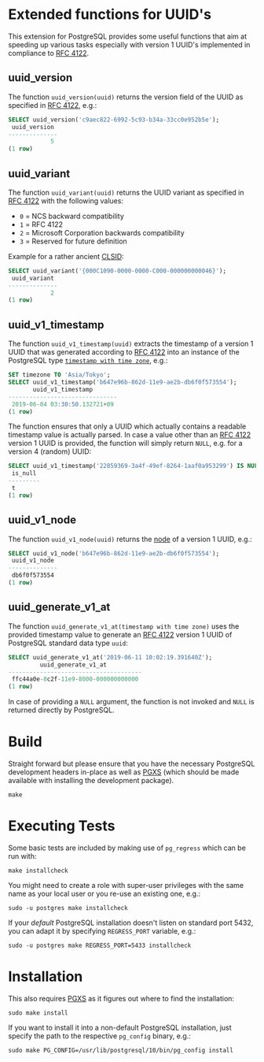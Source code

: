 
# Extended functions for UUID's

This extension for PostgreSQL provides some useful functions that aim at
speeding up various tasks especially with version 1 UUID's implemented in
compliance to [RFC 4122][1].

## uuid_version

The function `uuid_version(uuid)` returns the version field of the UUID as
specified in [RFC 4122][3], e.g.:

```sql
SELECT uuid_version('c9aec822-6992-5c93-b34a-33cc0e952b5e');
 uuid_version
--------------
            5
(1 row)
```

## uuid_variant

The function `uuid_variant(uuid)` returns the UUID variant as specified in
[RFC 4122][4] with the following values:

- `0` = NCS backward compatibility
- `1` = RFC 4122
- `2` = Microsoft Corporation backwards compatibility
- `3` = Reserved for future definition

Example for a rather ancient [CLSID][5]:

```sql
SELECT uuid_variant('{000C1090-0000-0000-C000-000000000046}');
 uuid_variant
--------------
            2
(1 row)
```

## uuid_v1_timestamp

The function `uuid_v1_timestamp(uuid)` extracts the timestamp of a version 1
UUID that was generated according to [RFC 4122][1] into an instance of the
PostgreSQL type [`timestamp with time zone`][2], e.g.:

```sql
SET timezone TO 'Asia/Tokyo';
SELECT uuid_v1_timestamp('b647e96b-862d-11e9-ae2b-db6f0f573554');
       uuid_v1_timestamp
-------------------------------
 2019-06-04 03:30:50.132721+09
(1 row)
```

The function ensures that only a UUID which actually contains a readable
timestamp value is actually parsed. In case a value other than an [RFC 4122][1]
version 1 UUID is provided, the function will simply return `NULL`, e.g. for
a version 4 (random) UUID:

```sql
SELECT uuid_v1_timestamp('22859369-3a4f-49ef-8264-1aaf0a953299') IS NULL AS is_null;
 is_null
---------
 t
(1 row)
```

## uuid_v1_node

The function `uuid_v1_node(uuid)` returns the [node][7] of a version 1 UUID,
e.g.:

```sql
SELECT uuid_v1_node('b647e96b-862d-11e9-ae2b-db6f0f573554');
 uuid_v1_node 
--------------
 db6f0f573554
(1 row)
```

## uuid_generate_v1_at

The function `uuid_generate_v1_at(timestamp with time zone)` uses the provided
timestamp value to generate an [RFC 4122][1] version 1 UUID of PostgreSQL
standard data type `uuid`:

```sql
SELECT uuid_generate_v1_at('2019-06-11 10:02:19.391640Z');
         uuid_generate_v1_at          
--------------------------------------
 ffc44a0e-8c2f-11e9-8000-000000000000
(1 row)
```

In case of providing a `NULL` argument, the function is not invoked and `NULL`
is returned directly by PostgreSQL.


# Build

Straight forward but please ensure that you have the necessary PostgreSQL
development headers in-place as well as [PGXS][6] (which should be made
available with installing the development package).

```
make
```

# Executing Tests

Some basic tests are included by making use of `pg_regress` which can be run with:

```
make installcheck
```

You might need to create a role with super-user privileges with the same name as
your local user or you re-use an existing one, e.g.:

```
sudo -u postgres make installcheck
```

If your _default_ PostgreSQL installation doesn't listen on standard port 5432,
you can adapt it by specifying `REGRESS_PORT` variable, e.g.:

```
sudo -u postgres make REGRESS_PORT=5433 installcheck
```


# Installation

This also requires [PGXS][6] as it figures out where to find the installation:

```
sudo make install
```

If you want to install it into a non-default PostgreSQL installation, just
specify the path to the respective `pg_config` binary, e.g.:

```
sudo make PG_CONFIG=/usr/lib/postgresql/10/bin/pg_config install
```


[1]: https://tools.ietf.org/html/rfc4122
[2]: https://www.postgresql.org/docs/current/datatype-datetime.html
[3]: https://tools.ietf.org/html/rfc4122#section-4.1.3
[4]: https://tools.ietf.org/html/rfc4122#section-4.1.1
[5]: https://docs.microsoft.com/en-us/windows/desktop/com/clsid-key-hklm
[6]: https://www.postgresql.org/docs/current/extend-pgxs.html
[7]: https://tools.ietf.org/html/rfc4122#section-4.1.6
